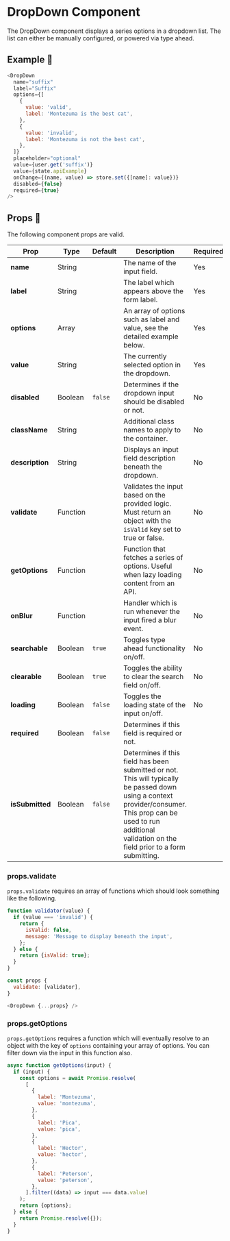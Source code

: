 # DropDown Component

The DropDown component displays a series options in a dropdown list. The list can either be manually configured, or powered via type ahead.

## Example 🚀

```javascript
<DropDown
  name="suffix"
  label="Suffix"
  options={[
    {
      value: 'valid',
      label: 'Montezuma is the best cat',
    },
    {
      value: 'invalid',
      label: 'Montezuma is not the best cat',
    },
  ]}
  placeholder="optional"
  value={user.get('suffix')}
  value={state.apiExample}
  onChange={(name, value) => store.set({[name]: value})}
  disabled={false}
  required={true}
/>
```

## Props 🔧

The following component props are valid.

| Prop            | Type     | Default | Description                                                                                                                                                                                                           | Required |
| --------------- | -------- | ------- | --------------------------------------------------------------------------------------------------------------------------------------------------------------------------------------------------------------------- | -------- |
| **name**        | String   |         | The name of the input field.                                                                                                                                                                                          | Yes      |
| **label**       | String   |         | The label which appears above the form label.                                                                                                                                                                         | Yes      |
| **options**     | Array    |         | An array of options such as label and value, see the detailed example below.                                                                                                                                          | Yes      |
| **value**       | String   |         | The currently selected option in the dropdown.                                                                                                                                                                        | Yes      |
| **disabled**    | Boolean  | `false` | Determines if the dropdown input should be disabled or not.                                                                                                                                                           | No       |
| **className**   | String   |         | Additional class names to apply to the container.                                                                                                                                                                     | No       |
| **description** | String   |         | Displays an input field description beneath the dropdown.                                                                                                                                                             | No       |
| **validate**    | Function |         | Validates the input based on the provided logic. Must return an object with the `isValid` key set to true or false.                                                                                                   | No       |
| **getOptions**  | Function |         | Function that fetches a series of options. Useful when lazy loading content from an API.                                                                                                                              | No       |  | **onChange** | Function |  | Handler which is run whenever there's a change to the input. | No |
| **onBlur**      | Function |         | Handler which is run whenever the input fired a blur event.                                                                                                                                                           | No       |
| **searchable**  | Boolean  | `true`  | Toggles type ahead functionality on/off.                                                                                                                                                                              | No       |
| **clearable**   | Boolean  | `true`  | Toggles the ability to clear the search field on/off.                                                                                                                                                                 | No       |
| **loading**     | Boolean  | `false` | Toggles the loading state of the input on/off.                                                                                                                                                                        | No       |
| **required**    | Boolean  | `false` | Determines if this field is required or not.                                                                                                                                                                          |
| **isSubmitted** | Boolean  | `false` | Determines if this field has been submitted or not. This will typically be passed down using a context provider/consumer. This prop can be used to run additional validation on the field prior to a form submitting. |

### props.validate

`props.validate` requires an array of functions which should look something like the following.

```javascript
function validator(value) {
  if (value === 'invalid') {
    return {
      isValid: false,
      message: 'Message to display beneath the input',
    };
  } else {
    return {isValid: true};
  }
}

const props {
  validate: [validator],
}

<DropDown {...props} />
```

### props.getOptions

`props.getOptions` requires a function which will eventually resolve to an object with the key of `options` containing your array of options. You can filter down via the input in this function also.

```javascript
async function getOptions(input) {
  if (input) {
    const options = await Promise.resolve(
      [
        {
          label: 'Montezuma',
          value: 'montezuma',
        },
        {
          label: 'Pica',
          value: 'pica',
        },
        {
          label: 'Hector',
          value: 'hector',
        },
        {
          label: 'Peterson',
          value: 'peterson',
        },
      ].filter((data) => input === data.value)
    );
    return {options};
  } else {
    return Promise.resolve({});
  }
}
```
